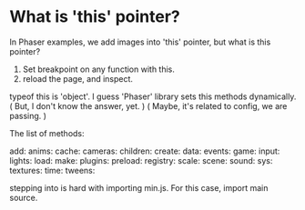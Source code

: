 # What is 'this' pointer?

In Phaser examples, we add images into 'this' pointer,  but what is this pointer?

1. Set breakpoint on any function with this.
2. reload the page, and inspect.

typeof this is 'object'.
I guess 'Phaser' library sets this methods dynamically.
( But, I don't know the answer, yet. )
( Maybe, it's related to config, we are passing. )

The list of methods:

add:
anims:
cache:
cameras:
children:
create:
data:
events:
game:
input:
lights:
load:
make:
plugins:
preload:
registry:
scale:
scene:
sound:
sys:
textures:
time:
tweens:

stepping into is hard with importing min.js.
For this case, import main source.
